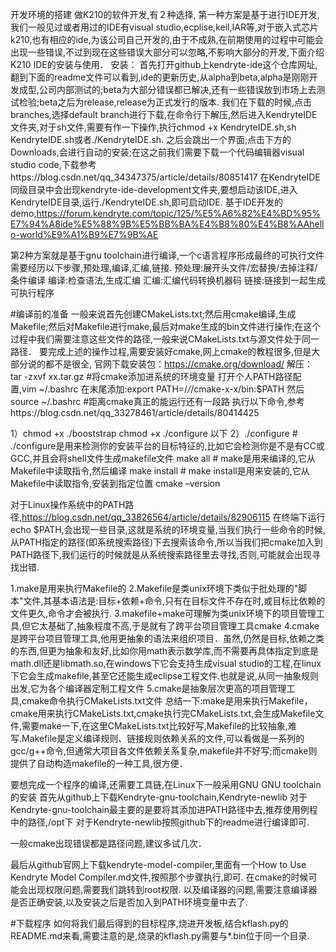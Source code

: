 开发环境的搭建
做K210的软件开发,有２种选择,
第一种方案是基于进行IDE开发,我们一般见过或者用过的IDE有visual studio,ecplise,keil,IAR等,对于嵌入式芯片k210,也有相应的ide,为该公司自己开发的,由于不成熟,在前期使用的过程中可能会出现一些错误,不过到现在这些错误大部分可以忽略,不影响大部分的开发,下面介绍K210 IDE的安装与使用．
安装：
首先打开github上kendryte-ide这个仓库网址,翻到下面的readme文件可以看到,ide的更新历史,从alpha到beta,alpha是刚刚开发成型,公司内部测试的;beta为大部分错误都已解决,还有一些错误放到市场上去测试检验;beta之后为release,release为正式发行的版本.
我们在下载的时候,点击branches,选择default branch进行下载,在命令行下解压,然后进入KendryteIDE文件夹,对于sh文件,需要有作一下操作,执行chmod +x KendryteIDE.sh,sh KendryteIDE.sh或者./KendryteIDE.sh.
之后会跳出一个界面,点击下方的Downloads,会进行自动的安装;在这之前我们需要下载一个代码编辑器visual studio code,下载参考https://blog.csdn.net/qq_34347375/article/details/80851417
在KendryteIDE同级目录中会出现kendryte-ide-development文件夹,要想启动该IDE,进入KendryteIDE目录,运行./KendryteIDE.sh,即可启动IDE.
基于IDE开发的demo,https://forum.kendryte.com/topic/125/%E5%A6%82%E4%BD%95%E7%94%A8ide%E5%88%9B%E5%BB%BA%E4%B8%80%E4%B8%AAhello-world%E9%A1%B9%E7%9B%AE



第2种方案就是基于gnu toolchain进行编译,一个c语言程序形成最终的可执行文件需要经历以下步骤,预处理,编译,汇编,链接.
预处理:展开头文件/宏替换/去掉注释/条件编译
编译:检查语法,生成汇编
汇编:汇编代码转换机器码
链接:链接到一起生成可执行程序

#编译前的准备
一般来说首先创建CMakeLists.txt;然后用cmake编译,生成Makefile;然后对Makefile进行make,最后对make生成的bin文件进行操作;在这个过程中我们需要注意这些文件的路径,一般来说CMakeLists.txt与源文件处于同一路径．
要完成上述的操作过程,需要安装好cmake,网上cmake的教程很多,但是大部分说的都不是很全,
官网下载安装包：https://cmake.org/download/
解压： tar -zxvf xx.tar.gz 
#将cmake添加进系统的环境变量
打开个人PATH路径配置,vim ~/.bashrc
在末尾添加:export PATH=/*/*/cmake-x-x/bin:$PATH
然后source ~/.bashrc
#距离cmake真正的能运行还有一段路
 执行以下命令,参考https://blog.csdn.net/qq_33278461/article/details/80414425

1）chmod +x ./booststrap
chmod +x ./configure
以下
2）./configure                #   ./configure是用来检测你的安装平台的目标特征的,比如它会检测你是不是有CC或GCC,并且会将shell文件生成makefile文件
   make all                   #   make是用来编译的,它从Makefile中读取指令,然后编译
   make install               #   make install是用来安装的,它从Makefile中读取指令,安装到指定位置
   cmake –version　

对于Linux操作系统中的PATH路径,https://blog.csdn.net/qq_33826564/article/details/82906115
在终端下运行echo $PATH,会出现一些目录,这就是系统的环境变量,当我们执行一些命令的时候,从PATH指定的路径(即系统搜索路径)下去搜索该命令,所以当我们把cmake加入到PATH路径下,我们运行的时候就是从系统搜索路径里去寻找,否则,可能就会出现寻找出错.

1.make是用来执行Makefile的
2.Makefile是类unix环境下类似于批处理的"脚本"文件,其基本语法是:目标+依赖+命令,只有在目标文件不存在时,或目标比依赖的文件更久,命令才会被执行.
3.makefile+make可理解为类unix环境下的项目管理工具,但它太基础了,抽象程度不高,于是就有了跨平台项目管理工具cmake
4.cmake是跨平台项目管理工具,他用更抽象的语法来组织项目．虽然,仍然是目标,依赖之类的东西,但更为抽象和友好,比如你用math表示数学库,而不需要再具体指定到底是math.dll还是libmath.so,在windows下它会支持生成visual studio的工程,在linux下它会生成makefile,甚至它还能生成eclipse工程文件.也就是说,从同一抽象规则出发,它为各个编译器定制工程文件
5.cmake是抽象层次更高的项目管理工具,cmake命令执行CMakeLists.txt文件
总结一下:make是用来执行Makefile，cmake用来执行CMakeLists.txt,cmake执行完CMakeLists.txt,会生成Makefile文件,需要make一下,在这里CMakeLists.txt比较好写,Makefile的比较抽象,难写.Makefile是定义编译规则、链接规则依赖关系的文件,可以看做是一系列的gcc/g++命令,但通常大项目各文件依赖关系复杂,makefile并不好写;而cmake则提供了自动构造makefile的一种工具,很方便．

要想完成一个程序的编译,还需要工具链,在Linux下一般采用GNU
GNU toolchain的安装
首先从github上下载Kendryte-gnu-toolchain,Kendryte-newlib
对于Kendryte-gnu-toolchain最主要的是要将其添加进PATH路径中去,推荐使用例程中的路径,/opt下
对于Kendryte-newlib按照github下的readme进行编译即可.

一般cmake出现错误都是路径问题,建议多试几次．


最后从github官网上下载kendryte-model-compiler,里面有一个How to Use Kendryte Model Compiler.md文件,按照那个步骤执行,即可.
   在cmake的时候可能会出现权限问题,需要我们跳转到root权限.
   以及编译器的问题,需要注意编译器是否正确安装,以及安装之后是否加入到PATH环境变量中去了.

#下载程序
如何将我们最后得到的目标程序,烧进开发板,结合kflash.py的README.md来看,需要注意的是,烧录的kflash.py需要与*.bin位于同一个目录.

